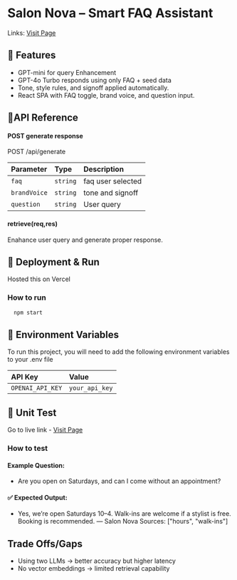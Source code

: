 
# Salon Nova – Smart FAQ Assistant
Links: [Visit Page](https://salonnova.vercel.app/)

## 🚀 Features
- GPT-mini for query Enhancement
- GPT-4o Turbo responds using only FAQ + seed data
- Tone, style rules, and signoff applied automatically.
- React SPA with FAQ toggle, brand voice, and question input.


## 📖API Reference

#### POST generate response

POST /api/generate

| Parameter | Type     | Description                |
| :-------- | :------- | :------------------------- |
| `faq` | `string` | faq user selected |
| `brandVoice` | `string` | tone and signoff |
| `question` | `string` | User query |


#### retrieve(req,res)
Enahance user query and generate proper response.




## 🚀 Deployment & Run

Hosted this on Vercel


### How to run 
```bash
  npm start
```


## 🔑 Environment Variables

To run this project, you will need to add the following environment variables to your .env file


| API Key | Value     | 
| :-------- | :------- | 
| `OPENAI_API_KEY` | `your_api_key` | 


## 🧪 Unit Test
Go to live link - [Visit Page](https://salonnova.vercel.app/)
### How to test 

#### Example Question:
- Are you open on Saturdays, and can I come without an appointment?
#### ✅ Expected Output:

- Yes, we’re open Saturdays 10–4. Walk-ins are welcome if a stylist is free. Booking is recommended. — Salon Nova
Sources: ["hours", "walk-ins"]

## Trade Offs/Gaps

- Using two LLMs → better accuracy but higher latency
- No vector embeddings → limited retrieval capability
